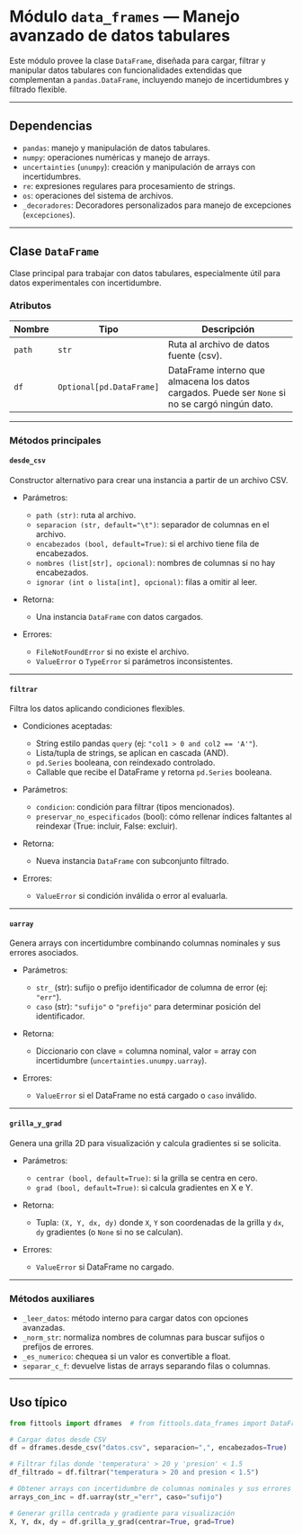 # Módulo `data_frames` — Manejo avanzado de datos tabulares

Este módulo provee la clase `DataFrame`, diseñada para cargar, filtrar y manipular datos tabulares con funcionalidades extendidas que complementan a `pandas.DataFrame`, incluyendo manejo de incertidumbres y filtrado flexible.

---

## Dependencias

- `pandas`: manejo y manipulación de datos tabulares.
- `numpy`: operaciones numéricas y manejo de arrays.
- `uncertainties` (`unumpy`): creación y manipulación de arrays con incertidumbres.
- `re`: expresiones regulares para procesamiento de strings.
- `os`: operaciones del sistema de archivos.
- `_decoradores`: Decoradores personalizados para manejo de excepciones (`excepciones`).

---

## Clase `DataFrame`

Clase principal para trabajar con datos tabulares, especialmente útil para datos experimentales con incertidumbre.

### Atributos

| Nombre | Tipo | Descripción |
|--------|------|-------------|
| `path` | `str` | Ruta al archivo de datos fuente (csv). |
| `df` | `Optional[pd.DataFrame]` | DataFrame interno que almacena los datos cargados. Puede ser `None` si no se cargó ningún dato. |

---

### Métodos principales

#### `desde_csv`

Constructor alternativo para crear una instancia a partir de un archivo CSV.

- Parámetros:  
  - `path (str)`: ruta al archivo.  
  - `separacion (str, default="\t")`: separador de columnas en el archivo.  
  - `encabezados (bool, default=True)`: si el archivo tiene fila de encabezados.  
  - `nombres (list[str], opcional)`: nombres de columnas si no hay encabezados.  
  - `ignorar (int o lista[int], opcional)`: filas a omitir al leer.

- Retorna:  
  - Una instancia `DataFrame` con datos cargados.

- Errores:  
  - `FileNotFoundError` si no existe el archivo.  
  - `ValueError` o `TypeError` si parámetros inconsistentes.

---

#### `filtrar`

Filtra los datos aplicando condiciones flexibles.

- Condiciones aceptadas:  
  - String estilo pandas `query` (ej: `"col1 > 0 and col2 == 'A'"`).  
  - Lista/tupla de strings, se aplican en cascada (AND).  
  - `pd.Series` booleana, con reindexado controlado.  
  - Callable que recibe el DataFrame y retorna `pd.Series` booleana.

- Parámetros:  
  - `condicion`: condición para filtrar (tipos mencionados).  
  - `preservar_no_especificados` (bool): cómo rellenar índices faltantes al reindexar (True: incluir, False: excluir).

- Retorna:  
  - Nueva instancia `DataFrame` con subconjunto filtrado.

- Errores:  
  - `ValueError` si condición inválida o error al evaluarla.

---

#### `uarray`

Genera arrays con incertidumbre combinando columnas nominales y sus errores asociados.

- Parámetros:  
  - `str_` (str): sufijo o prefijo identificador de columna de error (ej: `"err"`).  
  - `caso` (str): `"sufijo"` o `"prefijo"` para determinar posición del identificador.

- Retorna:  
  - Diccionario con clave = columna nominal, valor = array con incertidumbre (`uncertainties.unumpy.uarray`).

- Errores:  
  - `ValueError` si el DataFrame no está cargado o `caso` inválido.

---

#### `grilla_y_grad`

Genera una grilla 2D para visualización y calcula gradientes si se solicita.

- Parámetros:  
  - `centrar (bool, default=True)`: si la grilla se centra en cero.  
  - `grad (bool, default=True)`: si calcula gradientes en X e Y.

- Retorna:  
  - Tupla: `(X, Y, dx, dy)` donde `X`, `Y` son coordenadas de la grilla y `dx`, `dy` gradientes (o `None` si no se calculan).

- Errores:  
  - `ValueError` si DataFrame no cargado.

---

### Métodos auxiliares

- `_leer_datos`: método interno para cargar datos con opciones avanzadas.  
- `_norm_str`: normaliza nombres de columnas para buscar sufijos o prefijos de errores.  
- `_es_numerico`: chequea si un valor es convertible a float.  
- `separar_c_f`: devuelve listas de arrays separando filas o columnas.

---

## Uso típico

```python
from fittools import dframes  # from fittools.data_frames import DataFrame as dframes

# Cargar datos desde CSV
df = dframes.desde_csv("datos.csv", separacion=",", encabezados=True)

# Filtrar filas donde 'temperatura' > 20 y 'presion' < 1.5
df_filtrado = df.filtrar("temperatura > 20 and presion < 1.5")

# Obtener arrays con incertidumbre de columnas nominales y sus errores asociados con sufijo '_err'
arrays_con_inc = df.uarray(str_="err", caso="sufijo")

# Generar grilla centrada y gradiente para visualización
X, Y, dx, dy = df.grilla_y_grad(centrar=True, grad=True)
